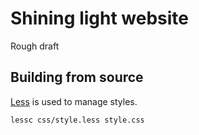 # Shining light website

Rough draft

## Building from source

[Less][less] is used to manage styles.

```
lessc css/style.less style.css
```

[less]: http://lesscss.org/
